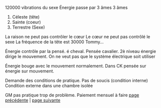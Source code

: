 120000 vibrations du sexe 
Énergie passe par 3 âmes
3 âmes 
1. Céleste (tête)
2. Sainte (coeur)
3. Terrestre (Sexe)

La raison ne peut pas contrôler le cœur
Le cœur ne peut pas contrôlé le sexe
La fréquence de la tête est 30000
Tommy…

Énergie contrôle par la pensé. é cheval. Pensée cavalier. 
2è niveau énergie dirige le mouvement. 
On ne veut pas que le système électrique soit utiliser

Énergie bouge avec le mouvement normalement. 
Dans CK pensée sur énergie sur mouvement.

Demande des conditions de pratique. Pas de soucis (condition interne)
Condition externe dans une chambre isolée 

GM pas pratique trop de problème. Paiement mensuel à faire
[page précédente](2024-03-03-06.md) | [page suivante](2024-03-03-08.md)
